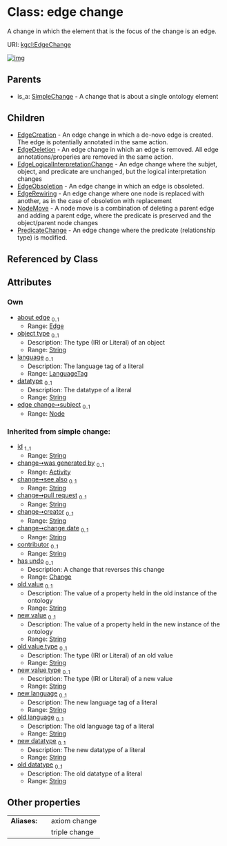 
# Class: edge change


A change in which the element that is the focus of the change is an edge.

URI: [kgcl:EdgeChange](http://w3id.org/kgcl/EdgeChange)


[![img](https://yuml.me/diagram/nofunky;dir:TB/class/[SimpleChange],[PredicateChange],[NodeMove],[Node],[EdgeRewiring],[EdgeObsoletion],[EdgeLogicalInterpretationChange],[EdgeDeletion],[EdgeCreation],[Node]<subject%200..1-%20[EdgeChange&#124;object_type:string%20%3F;language:language_tag%20%3F;datatype:string%20%3F;old_value(i):string%20%3F;new_value(i):string%20%3F;old_value_type(i):string%20%3F;new_value_type(i):string%20%3F;new_language(i):string%20%3F;old_language(i):string%20%3F;new_datatype(i):string%20%3F;old_datatype(i):string%20%3F;id(i):string;see_also(i):string%20%3F;pull_request(i):string%20%3F;creator(i):string%20%3F;change_date(i):string%20%3F;contributor(i):string%20%3F],[Edge]<about%20edge%200..1-++[EdgeChange],[EdgeChange]^-[PredicateChange],[EdgeChange]^-[NodeMove],[EdgeChange]^-[EdgeRewiring],[EdgeChange]^-[EdgeObsoletion],[EdgeChange]^-[EdgeLogicalInterpretationChange],[EdgeChange]^-[EdgeDeletion],[EdgeChange]^-[EdgeCreation],[SimpleChange]^-[EdgeChange],[Edge],[Change],[Activity])](https://yuml.me/diagram/nofunky;dir:TB/class/[SimpleChange],[PredicateChange],[NodeMove],[Node],[EdgeRewiring],[EdgeObsoletion],[EdgeLogicalInterpretationChange],[EdgeDeletion],[EdgeCreation],[Node]<subject%200..1-%20[EdgeChange&#124;object_type:string%20%3F;language:language_tag%20%3F;datatype:string%20%3F;old_value(i):string%20%3F;new_value(i):string%20%3F;old_value_type(i):string%20%3F;new_value_type(i):string%20%3F;new_language(i):string%20%3F;old_language(i):string%20%3F;new_datatype(i):string%20%3F;old_datatype(i):string%20%3F;id(i):string;see_also(i):string%20%3F;pull_request(i):string%20%3F;creator(i):string%20%3F;change_date(i):string%20%3F;contributor(i):string%20%3F],[Edge]<about%20edge%200..1-++[EdgeChange],[EdgeChange]^-[PredicateChange],[EdgeChange]^-[NodeMove],[EdgeChange]^-[EdgeRewiring],[EdgeChange]^-[EdgeObsoletion],[EdgeChange]^-[EdgeLogicalInterpretationChange],[EdgeChange]^-[EdgeDeletion],[EdgeChange]^-[EdgeCreation],[SimpleChange]^-[EdgeChange],[Edge],[Change],[Activity])

## Parents

 *  is_a: [SimpleChange](SimpleChange.md) - A change that is about a single ontology element

## Children

 * [EdgeCreation](EdgeCreation.md) - An edge change in which a de-novo edge is created. The edge is potentially annotated in the same action.
 * [EdgeDeletion](EdgeDeletion.md) - An edge change in which an edge is removed. All edge annotations/properies are removed in the same action.
 * [EdgeLogicalInterpretationChange](EdgeLogicalInterpretationChange.md) - An edge change where the subjet, object, and predicate are unchanged, but the logical interpretation changes
 * [EdgeObsoletion](EdgeObsoletion.md) - An edge change in which an edge is obsoleted.
 * [EdgeRewiring](EdgeRewiring.md) - An edge change where one node is replaced with another, as in the case of obsoletion with replacement
 * [NodeMove](NodeMove.md) - A node move is a combination of deleting a parent edge and adding a parent edge, where the predicate is preserved and the object/parent node changes
 * [PredicateChange](PredicateChange.md) - An edge change where the predicate (relationship type) is modified.

## Referenced by Class


## Attributes


### Own

 * [about edge](about_edge.md)  <sub>0..1</sub>
     * Range: [Edge](Edge.md)
 * [object type](object_type.md)  <sub>0..1</sub>
     * Description: The type (IRI or Literal) of an object
     * Range: [String](types/String.md)
 * [language](language.md)  <sub>0..1</sub>
     * Description: The language tag of a literal
     * Range: [LanguageTag](types/LanguageTag.md)
 * [datatype](datatype.md)  <sub>0..1</sub>
     * Description: The datatype of a literal
     * Range: [String](types/String.md)
 * [edge change➞subject](edge_change_subject.md)  <sub>0..1</sub>
     * Range: [Node](Node.md)

### Inherited from simple change:

 * [id](id.md)  <sub>1..1</sub>
     * Range: [String](types/String.md)
 * [change➞was generated by](change_was_generated_by.md)  <sub>0..1</sub>
     * Range: [Activity](Activity.md)
 * [change➞see also](change_see_also.md)  <sub>0..1</sub>
     * Range: [String](types/String.md)
 * [change➞pull request](change_pull_request.md)  <sub>0..1</sub>
     * Range: [String](types/String.md)
 * [change➞creator](change_creator.md)  <sub>0..1</sub>
     * Range: [String](types/String.md)
 * [change➞change date](change_change_date.md)  <sub>0..1</sub>
     * Range: [String](types/String.md)
 * [contributor](contributor.md)  <sub>0..1</sub>
     * Range: [String](types/String.md)
 * [has undo](has_undo.md)  <sub>0..1</sub>
     * Description: A change that reverses this change
     * Range: [Change](Change.md)
 * [old value](old_value.md)  <sub>0..1</sub>
     * Description: The value of a property held in the old instance of the ontology
     * Range: [String](types/String.md)
 * [new value](new_value.md)  <sub>0..1</sub>
     * Description: The value of a property held in the new instance of the ontology
     * Range: [String](types/String.md)
 * [old value type](old_value_type.md)  <sub>0..1</sub>
     * Description: The type (IRI or Literal) of an old value
     * Range: [String](types/String.md)
 * [new value type](new_value_type.md)  <sub>0..1</sub>
     * Description: The type (IRI or Literal) of a new value
     * Range: [String](types/String.md)
 * [new language](new_language.md)  <sub>0..1</sub>
     * Description: The new language tag of a literal
     * Range: [String](types/String.md)
 * [old language](old_language.md)  <sub>0..1</sub>
     * Description: The old language tag of a literal
     * Range: [String](types/String.md)
 * [new datatype](new_datatype.md)  <sub>0..1</sub>
     * Description: The new datatype of a literal
     * Range: [String](types/String.md)
 * [old datatype](old_datatype.md)  <sub>0..1</sub>
     * Description: The old datatype of a literal
     * Range: [String](types/String.md)

## Other properties

|  |  |  |
| --- | --- | --- |
| **Aliases:** | | axiom change |
|  | | triple change |

